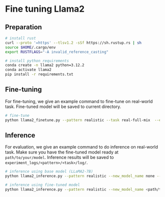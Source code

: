 # Fine tuning Llama2

## Preparation

```bash
# install rust
curl --proto '=https' --tlsv1.2 -sSf https://sh.rustup.rs | sh
source $HOME/.cargo/env
export RUSTFLAGS="-A invalid_reference_casting"

# install python requirements
conda create -n llama2 python=3.12.2
conda activate llama2
pip install -r requirements.txt
```


## Fine-tuning

For fine-tuning, we give an example command to fine-tune on real-world task. Fine-tuned model will be saved to current directory.

```bash
# fine-tune
python llama2_finetune.py --pattern realistic --task real-full-mix  --encoding_method incident --train_data_path data/5_realworld_pattern/full-mix_train_data
```


## Inference

For evaluation, we give an example command to do inference on real-world task. Make sure you have the fine-tuned model ready at `path/to/your/model`. Inference results will be saved to `experiment_logs/<pattern>/<task>/log/`.

```bash
# inference using base model (LLaMA2-7B)
python llama2_inference.py --pattern realistic --new_model_name none --base --task strategyQA --encoding_method incident --test_data_path data/5_realworld_pattern/strategyQA/zeroshot_test_data

# inference using fine-tuned model
python llama2_inference.py --pattern realistic --new_model_name <path/to/your/model> --task strategyQA --encoding_method incident --test_data_path data/5_realworld_pattern/strategyQA/zeroshot_test_data
```

